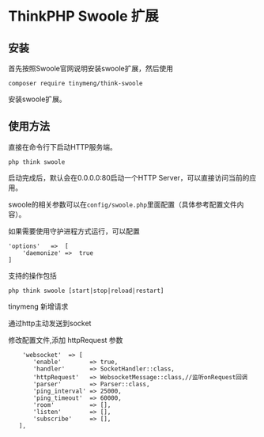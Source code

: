 ThinkPHP Swoole 扩展
===============

## 安装

首先按照Swoole官网说明安装swoole扩展，然后使用
~~~
composer require tinymeng/think-swoole
~~~
安装swoole扩展。

## 使用方法


直接在命令行下启动HTTP服务端。

~~~
php think swoole
~~~

启动完成后，默认会在0.0.0.0:80启动一个HTTP Server，可以直接访问当前的应用。

swoole的相关参数可以在`config/swoole.php`里面配置（具体参考配置文件内容）。

如果需要使用守护进程方式运行，可以配置

~~~
'options'   =>  [
    'daemonize' =>  true
]
~~~

支持的操作包括
~~~
php think swoole [start|stop|reload|restart]
~~~

tinymeng  新增请求

通过http主动发送到socket

修改配置文件,添加 httpRequest 参数

 ```
     'websocket'  => [
        'enable'        => true,
        'handler'       => SocketHandler::class,
        'httpRequest'   => WebsocketMessage::class,//监听onRequest回调
        'parser'        => Parser::class,
        'ping_interval' => 25000,
        'ping_timeout'  => 60000,
        'room'          => [],
        'listen'        => [],
        'subscribe'     => [],
    ],
 ```

